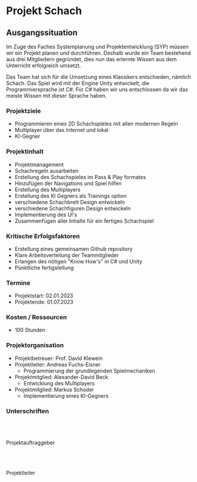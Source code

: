 
<!-- ##Aufgaben:
####Gemeinsam:
* Grundstrucktur
  - Schachfeld
  - Figuren
  - Positionen -->


<!-- - Andreas Fuchs-Eisner
Regeln für: 
  - Pawn
  - Knight

* Alexander Beck
Regeln für:
  - Bishop
  - Rook

- Markus Schoder
Regeln für:
  - King 
  - Queen -->
# Projekt Schach

## Ausgangssituation

Im Zuge des Faches Systemplanung und Projektentwicklung (SYP) müssen wir ein Projekt planen und durchführen. 
Deshalb wurde ein Team bestehend aus drei Mitgliedern gegründet, dies nun das erlernte Wissen aus dem Unterricht erfolgreich umsetzt. 

Das Team hat sich für die Umsetzung eines Klassikers entschieden, nämlich Schach. 
Das Spiel wird mit der Engine Unity entwickelt, die Programmiersprache ist C#. Für C# haben wir uns entschlossen da wir das meiste Wissen mit dieser Sprache haben. 


### Projektziele

- Programmieren eines 2D Schachspieles mit allen modernen Regeln
- Multiplayer über das Internet und lokal
- KI-Gegner
<!-- 
Pass & Play option. (Wobei zwei Spieler an der gleichen Instanz des Prorgammes abwechselnden Züge vornehmen.)
- Multiplayer option.
- Navigations und Spiel hilfen 
  - Spieler kann auf dem Schachbrett optische Pfeile erstellen, als Hilfe um Spielzüge einfacher berechnen zu können. 
  - Anzeige von möglichen Spielzügen bei Auswahl einer Spielfigur. 
- Erstellung von verschiedenen optischen Designes des Spielbrettes und Figuren. 
- Erstellung von UI um alle Inhalte für den Spieler simpel zugänglich zu machen
-->

  
### Projektinhalt

-	Projektmanagement
- Schachregeln ausarbeiten
- Erstellung des Schachspieles im Pass & Play formates 
- Hinzufügen der Navigations und Spiel hilfen
- Erstellung des Multiplayers
- Erstellung des KI Gegners als Trainings option
- verschiedene Schachbrett Design entwickeln
- verschiedene Schachfiguren Design entwickeln
- Implementierung des UI's
- Zusammenfügen aller Inhalte für ein fertiges Schachspiel


### Kritische Erfolgsfaktoren 
- Erstellung eines gemeinsamen Github repository
- Klare Arbeitsverteilung der Teammitglieder
- Erlangen des nötigen "Know How's" in C# und Unity
- Pünktliche fertigstellung

### Termine
- Projektstart: 02.01.2023
- Projektende: 01.07.2023

### Kosten / Ressourcen 
-  100 Stunden

### Projektorganisation
- Projektbetreuer: Prof. David Klewein
- Projektleiter: Andreas Fuchs-Eisner
  - Programmierung der grundlegenden Spielmechaniken
- Projektmitglied: Alexander-David Beck
  - Entwicklung des Multiplayers
- Projektmitglied: Markus Schoder
  - Implementierung eines KI-Gegners

### Unterschriften
<br><br><br>
Projektauftraggeber

<br><br><br>
Projektleiter  
